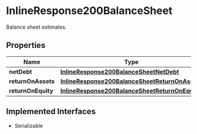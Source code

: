 

# InlineResponse200BalanceSheet

Balance sheet estimates.

## Properties

Name | Type | Description | Notes
------------ | ------------- | ------------- | -------------
**netDebt** | [**InlineResponse200BalanceSheetNetDebt**](InlineResponse200BalanceSheetNetDebt.md) |  |  [optional]
**returnOnAssets** | [**InlineResponse200BalanceSheetReturnOnAssets**](InlineResponse200BalanceSheetReturnOnAssets.md) |  |  [optional]
**returnOnEquity** | [**InlineResponse200BalanceSheetReturnOnEquity**](InlineResponse200BalanceSheetReturnOnEquity.md) |  |  [optional]


## Implemented Interfaces

* Serializable


